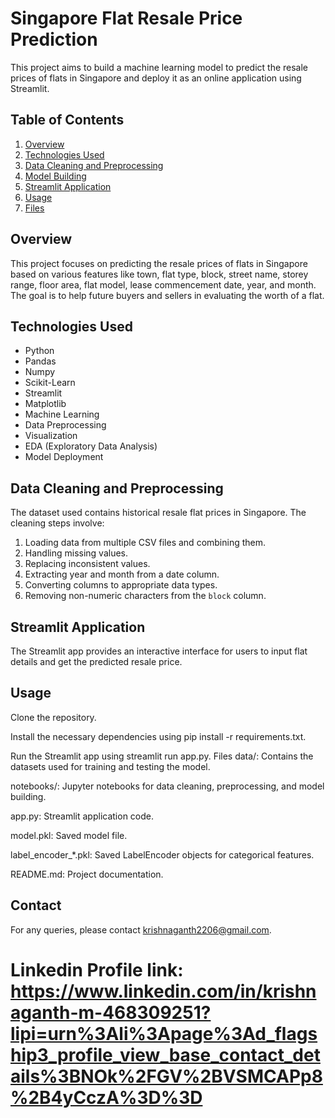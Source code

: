 # Singapore Flat Resale Price Prediction

This project aims to build a machine learning model to predict the resale prices of flats in Singapore and deploy it as an online application using Streamlit.

## Table of Contents
1. [Overview](#overview)
2. [Technologies Used](#technologies-used)
3. [Data Cleaning and Preprocessing](#data-cleaning-and-preprocessing)
4. [Model Building](#model-building)
5. [Streamlit Application](#streamlit-application)
6. [Usage](#usage)
7. [Files](#files)

## Overview
This project focuses on predicting the resale prices of flats in Singapore based on various features like town, flat type, block, street name, storey range, floor area, flat model, lease commencement date, year, and month. The goal is to help future buyers and sellers in evaluating the worth of a flat.

## Technologies Used
- Python
- Pandas
- Numpy
- Scikit-Learn
- Streamlit
- Matplotlib
- Machine Learning
- Data Preprocessing
- Visualization
- EDA (Exploratory Data Analysis)
- Model Deployment

## Data Cleaning and Preprocessing
The dataset used contains historical resale flat prices in Singapore. The cleaning steps involve:
1. Loading data from multiple CSV files and combining them.
2. Handling missing values.
3. Replacing inconsistent values.
4. Extracting year and month from a date column.
5. Converting columns to appropriate data types.
6. Removing non-numeric characters from the `block` column.

## Streamlit Application
The Streamlit app provides an interactive interface for users to input flat details and get the predicted resale price.

## Usage
Clone the repository.

Install the necessary dependencies using pip install -r requirements.txt.

Run the Streamlit app using streamlit run app.py.
Files
data/: Contains the datasets used for training and testing the model.

notebooks/: Jupyter notebooks for data cleaning, preprocessing, and model building.

app.py: Streamlit application code.

model.pkl: Saved model file.

label_encoder_*.pkl: Saved LabelEncoder objects for categorical features.

README.md: Project documentation.
## Contact
For any queries, please contact krishnaganth2206@gmail.com.
# Linkedin Profile link: https://www.linkedin.com/in/krishnaganth-m-468309251?lipi=urn%3Ali%3Apage%3Ad_flagship3_profile_view_base_contact_details%3BNOk%2FGV%2BVSMCAPp8%2B4yCczA%3D%3D
